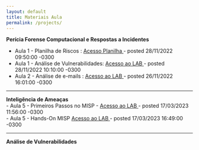```yaml
---
layout: default
title: Materiais Aula
permalink: /projects/
---
```


<b>Perícia Forense Computacional e Respostas a Incidentes</b>
<br>
  - Aula 1 - Planilha de Riscos : <a href="https://github.com/silviogiavaroto/analise_de_vulnerabilidades/tree/main/planilhas_riscos" target="_blank"> Acesso Planilha </a> - posted 28/11/2022 09:50:00 -0300
  - Aula 1 - Análise de Vulnerabilidades: <a href="https://github.com/silviogiavaroto/analise_de_vulnerabilidades/tree/main/planilhas_riscos" target="_blank"> Acesso ao LAB </a> - posted 28/11/2022 10:10:00 -0300
  - Aula 2 - Análise de e-mails : <a href="https://github.com/silviogiavaroto/periciaforensecomputacional/tree/main/analise_header_email" target="_blank"> Acesso ao LAB </a>  - posted 26/11/2022 16:01:00 -0300
<hr>
<b>Inteligência de Ameaças </b> <br>
- Aula 5 - Primeiros Passos no MISP - <a href="https://hackmd.io/@blueteamoperation/misp" target="_blank"> Acesso ao LAB </a>  - posted 17/03/2023 11:56:00 -0300 <br>
- Aula 5 - Hands-On MISP <a href="https://hackmd.io/@blueteamoperation/handmisp target="_blank"> Acesso ao LAB </a>  - posted 17/03/2023 16:49:00 -0300

<hr>
<b>Análise de Vulnerabilidades</b>

